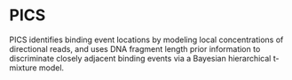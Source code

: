 # PICS

PICS identifies binding event locations by modeling local concentrations of directional reads, and uses DNA fragment length prior information to discriminate closely adjacent binding events via a Bayesian hierarchical t-mixture model.
